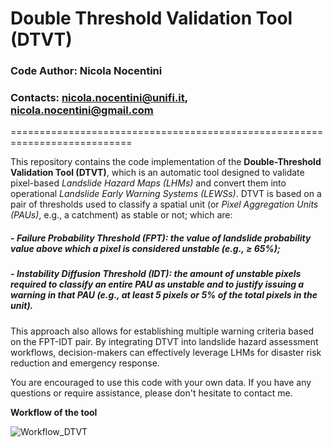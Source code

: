 # Double Threshold Validation Tool (DTVT)

### Code Author: Nicola Nocentini
### Contacts: nicola.nocentini@unifi.it, nicola.nocentini@gmail.com
===========================================================================

This repository contains the code implementation of the **Double-Threshold Validation Tool (DTVT)**, which is an automatic tool designed to validate pixel-based *Landslide Hazard Maps (LHMs)* and convert them into operational *Landslide Early Warning Systems (LEWSs)*.
DTVT is based on a pair of thresholds used to classify a spatial unit (or *Pixel Aggregation Units (PAUs)*, e.g., a catchment) as stable or not; which are:
##### -	*Failure Probability Threshold (FPT)*: the value of landslide probability value above which a pixel is considered unstable (e.g., ≥ 65%);
##### -	*Instability Diffusion Threshold (IDT)*: the amount of unstable pixels required to classify an entire PAU as unstable and to justify issuing a warning in that PAU (e.g., at least 5 pixels or 5% of the total pixels in the unit).
This approach also allows for establishing multiple warning criteria based on the FPT-IDT pair. By integrating DTVT into landslide hazard assessment workflows, decision-makers can effectively leverage LHMs for disaster risk reduction and emergency response.

You are encouraged to use this code with your own data. If you have any questions or require assistance, please don't hesitate to contact me.

**Workflow of the tool**

    
![Workflow_DTVT](DTVT/Code/Workflow_DTVT.tif)
